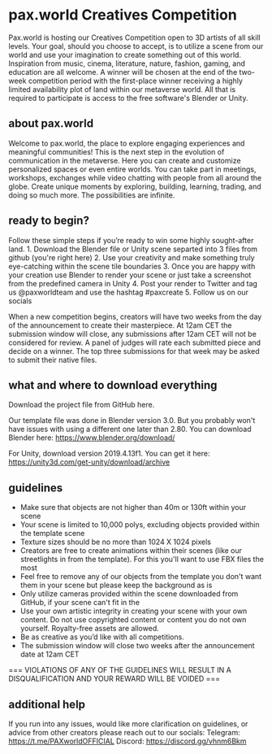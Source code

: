 # pax.world Creatives Competition
Pax.world is hosting our Creatives Competition open to 3D artists of all skill levels.  Your goal, should you choose to accept, is to utilize a scene from our world and use your imagination to create something out of this world.  Inspiration from music, cinema, literature, nature, fashion, gaming, and education are all welcome.  A winner will be chosen at the end of the two-week competition period with the first-place winner receiving a highly limited availability plot of land within our metaverse world.  All that is required to participate is access to the free software's Blender or Unity.

##  about pax.world ##

Welcome to pax.world, the place to explore engaging experiences and meaningful communities!
This is the next step in the evolution of communication in the metaverse. Here you can create and customize personalized spaces or even entire worlds. You can take part in meetings, workshops, exchanges while video chatting with people from all around the globe.
Create unique moments by exploring, building, learning, trading, and doing so much more. The possibilities are infinite.  


## ready to begin? ##

Follow these simple steps if you’re ready to win some highly sought-after land.
	1. Download the Blender file or Unity scene separted into 3 files from github (you're right here)
	2. Use your creativity and make something truly eye-catching within the scene tile boundaries
	3. Once you are happy with your creation use Blender to render your scene or just take a screenshot from the predefined camera in Unity 
	4. Post your render to Twitter and tag us @paxworldteam and use the hashtag #paxcreate
  5. Follow us on our socials 

When a new competition begins, creators will have two weeks from the day of the announcement to create their masterpiece.
At 12am CET the submission window will close, any submissions after 12am CET will not be considered for review. 
A panel of judges will rate each submitted piece and decide on a winner.
The top three submissions for that week may be asked to submit their native files. 


## what and where to download everything ##

Download the project file from GitHub here.

Our template file was done in Blender version 3.0. But you probably won't have issues with using a different one later than 2.80. You can download Blender here: 
	https://www.blender.org/download/
  
For Unity, download version 2019.4.13f1. You can get it here:
	https://unity3d.com/get-unity/download/archive

## guidelines ##

- Make sure that objects are not higher than 40m or 130ft within your scene
- Your scene is limited to 10,000 polys, excluding objects provided within the template scene
- Texture sizes should be no more than 1024 X 1024 pixels
- Creators are free to create animations within their scenes (like our streetlights in from the template). For this you'll want to use FBX files the most
- Feel free to remove any of our objects from the template you don't want them in your scene but please keep the background as is 
- Only utilize cameras provided within the scene downloaded from GitHub, if your scene can't fit in the 
- Use your own artistic integrity in creating your scene with your own content. Do not use copyrighted content or content you do not own yourself. Royalty-free assets are allowed. 
- Be as creative as you’d like with all competitions. 
- The submission window will close two weeks after the announcement date at 12am CET

=== VIOLATIONS OF ANY OF THE GUIDELINES WILL RESULT IN A DISQUALIFICATION AND YOUR REWARD WILL BE VOIDED ===   


## additional help ##
If you run into any issues, would like more clarification on guidelines, or advice from other creators please reach out to our socials:
	Telegram: https://t.me/PAXworldOFFICIAL
	Discord: https://discord.gg/vhnm6Bkm

```
